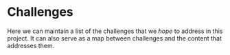 # Challenges

Here we can maintain a list of the challenges that we _hope_ to address in this
project. It can also serve as a map between challenges and the content that
addresses them.
